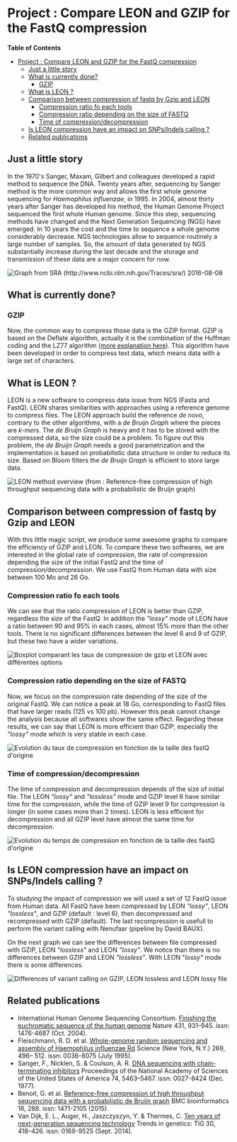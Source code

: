 # Project : Compare LEON and GZIP for the FastQ compression

__Table of Contents__

- [Project : Compare LEON and GZIP for the FastQ compression](#)
	- [Just a little story](#just-a-little-story)
	- [What is currently done?](#what-is-currently-done)
		- [GZIP](#gzip)
	- [What is LEON ?](#what-is-leon-)
	- [Comparison between compression of fastq by Gzip and LEON](#comparison-between-compression-of-fastq-by-gzip-and-leon)
		- [Compression ratio fo each tools](#compression-ratio-fo-each-tools)
		- [Compression ratio depending on the size of FASTQ](#compression-ratio-depending-on-the-size-of-fastq)
		- [Time of compression/decompression](#time-of-compression-decompression)
	- [Is LEON compression have an impact on SNPs/Indels calling ?](#is-leon-compression-have-an-impact-on-snpsindels-calling-)
	- [Related publications](#related-publications)

## Just a little story

In the 1970's Sanger, Maxam, Gilbert and colleagues developed a rapid method to sequence the DNA. 
Twenty years after, sequencing by Sanger method is the more common way and allows the first whole genome sequencing for _Haemophilus influenzae_, in 1995.
In 2004, almost thirty years after Sanger has developed his method, the Human Genome Project sequenced the first whole Human genome. Since this step, sequencing methods have changed and the Next Generation Sequencing (NGS) have emerged.
In 10 years the cost and the time to sequence a whole genome considerably decrease. NGS technologies allow to sequence routinely a large number of samples.
So, the amount of data generated by NGS substantially increase during the last decade and the storage and transmission of these data are a major concern for now.

![Graph from SRA (http://www.ncbi.nlm.nih.gov/Traces/sra/) 2016-08-08](https://github.com/Char-Al/bench_leon/blob/master/images/NGS_data.png "The SRA database, wich contains a large part of the world wide sequencing, is growing very fast and now contains almost 6 petabases (date : 2016-08-08)")

## What is currently done?

### GZIP

Now, the common way to compress those data is the GZIP format. GZIP is based on the Deflate algorithm, actually it is the combination of the Huffman coding and the LZ77 algorithm ([more explanation here](http://www.zlib.net/feldspar.html)).
This algorithm have been developed in order to compress text data, which means data with a large set of characters.

## What is LEON ?

LEON is a new software to compress data issue from NGS (Fasta and FastQ).
LEON shares similarities with approaches using a reference genome to compress files.
The LEON approach build the reference _de novo_, contrary to the other algorithms, with a _de Bruijn Graph_ where the pieces are _k-mers_.
The _de Bruijn Graph_ is heavy and it has to be stored with the compressed data, so the size could be a problem.
To figure out this problem, the _de Bruijn Graph_ needs a good parametrization and the implementation is based on probabilistic data structure in order to reduce its size. Based on Bloom filters the _de Bruijn Graph_ is efficient to store large data.

![LEON method overview (from : Reference-free compression of high throughput sequencing data with a probabilistic de Bruijn graph)](https://github.com/Char-Al/bench_leon/blob/master/images/LEON_overview.png "LEON method overview (from : Reference-free compression of high throughput sequencing data with a probabilistic de Bruijn graph)")

## Comparison between compression of fastq by Gzip and LEON

With this little magic script, we produce some awesome graphs to compare the efficiency of GZIP and LEON.
To compare these two softwares, we are interested in the global rate of compression, the rate of compression depending the size of the initial FastQ and the time of compression/decompression.
We use FastQ from Human data with size between 100 Mo and 26 Go.

### Compression ratio fo each tools

We can see that the ratio compression of LEON is better than GZIP, regardless the size of the FastQ.
In addition the _"lossy"_ mode of LEON have a ratio between 90 and 95% in each cases, almost 15% more than the other tools.
There is no significant differences between the level 6 and 9 of GZIP, but these two have a wider variations.

![Boxplot comparant les taux de compression de gzip et LEON avec différentes options](https://github.com/Char-Al/bench_leon/blob/master/example/boxplot_compression.png "Boxplot comparant les taux de compression de gzip et LEON avec différentes options")

### Compression ratio depending on the size of FASTQ

Now, we focus on the compression rate depending of the size of the original FastQ.
We can notice a peak at 18 Go, corresponding to FastQ files that have larger reads (125 vs 100 pb).
However this peak cannot change the analysis because all softwares show the same effect.
Regarding these results, we can say that LEON is more efficient than GZIP, especially the _"lossy"_ mode which is very stable in each case.

![Evolution du taux de compression en fonction de la taille des fastQ d'origine](https://github.com/Char-Al/bench_leon/blob/master/example/point_compression.png "Evolution du taux de compression en fonction de la taille des fastQ d'origine")

### Time of compression/decompression

The time of compression and decompression depends of the size of initial file.
The LEON _"lossy"_ and _"lossless"_ mode and GZIP level 6 have similar time for the compression, while the time of GZIP level 9 for compression is longer (in some cases more than 2 times).
LEON is less efficient for decompression and all GZIP level have almost the same time for decompression.

![Evolution du temps de compression en fonction de la taille des fastQ d'origine](https://github.com/Char-Al/bench_leon/blob/master/example/point_time.png "Evolution du temps de compression en fonction de la taille des fastQ d'origine")

## Is LEON compression have an impact on SNPs/Indels calling ?

To studying the impact of compression we will used a set of 12 FastQ issue from Human data.
All FastQ have been compressed by LEON _"lossy"_, LEON _"lossless"_, and GZIP (default : level 6), then decompressed and recompressed with GZIP (default).
The last recompression is usefull to perform the variant calling with Nenufaar (pipeline by David BAUX).

On the next graph we can see the differences between file compressed with GZIP, LEON _"lossless"_ and LEON _"lossy"_.
We notice than there is no differences between GZIP and LEON _"lossless"_.
With LEON "_lossy"_ mode there is some differences.

![Differences of variant calling on GZIP, LEON lossless and LEON lossy file](https://github.com/Char-Al/bench_leon/blob/master/example/callingDiff.png "Differences of variant calling on GZIP, LEON lossless and LEON lossy file")

## Related publications
* International Human Genome Sequencing Consortium. [Finishing the euchromatic sequence of the human genome](http://www.nature.com/nature/journal/v431/n7011/full/nature03001.html) Nature 431, 931–945. issn: 1476-4687 (Oct. 2004).
* Fleischmann, R. D. et al. [Whole-genome random sequencing and assembly of Haemophilus influenzae Rd](http://science.sciencemag.org/content/269/5223/496.long) Science (New York, N.Y.) 269, 496– 512. issn: 0036-8075 (July 1995).
* Sanger, F., Nicklen, S. & Coulson, A. R. [DNA sequencing with chain-terminating inhibitors](http://www.ncbi.nlm.nih.gov/pmc/articles/PMC431765/) Proceedings of the National Academy of Sciences of the United States of America 74, 5463–5467. issn: 0027-8424 (Dec. 1977).
* Benoit, G. et al. [Reference-free compression of high throughput sequencing data with a probabilistic de Bruijn graph](http://www.biomedcentral.com/1471-2105/16/288) BMC bioinformatics 16, 288. issn: 1471-2105 (2015).
* Van Dijk, E. L., Auger, H., Jaszczyszyn, Y. & Thermes, C. [Ten years of next-generation sequencing technology](http://www.sciencedirect.com/science/article/pii/S0168952514001127) Trends in genetics: TIG 30, 418–426. issn: 0168-9525 (Sept. 2014).
